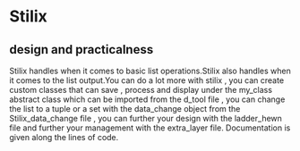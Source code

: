 # Stilix
## design and practicalness

Stilix handles when it comes to basic list operations.Stilix also handles when it comes to the list output.You can do a lot more with stilix ,
you can create custom classes that can save , process and display under the my_class abstract class which can be imported from the d_tool file ,
you can change the list to a tuple or a set with the data_change object from the Stilix_data_change file ,
you can further your design with the ladder_hewn file and further your management with the extra_layer file.
Documentation is given along the lines of code.
